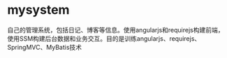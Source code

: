 # mysystem
自己的管理系统，包括日记、博客等信息。使用angularjs和requirejs构建前端，使用SSM构建后台数据和业务交互。目的是训练angularjs、requirejs、SpringMVC、MyBatis技术
